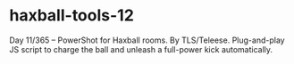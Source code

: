 # haxball-tools-12
Day 11/365 – PowerShot for Haxball rooms. By TLS/Teleese. Plug-and-play JS script to charge the ball and unleash a full-power kick automatically.
